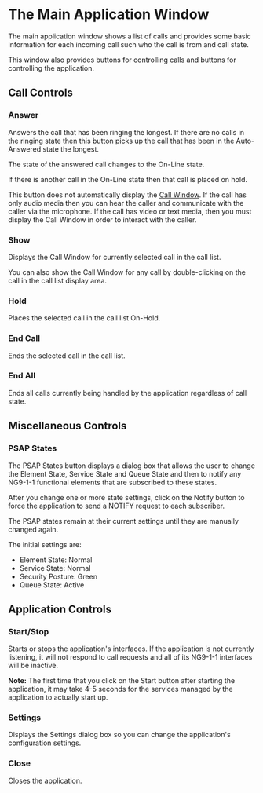 # The Main Application Window
The main application window shows a list of calls and provides some basic information for each incoming call such who the call is from and call state.

This window also provides buttons for controlling calls and buttons for controlling the application.

## Call Controls

### Answer
Answers the call that has been ringing the longest. If there are no calls in the ringing state then this button picks up the call that has been in the Auto-Answered state the longest.

The state of the answered call changes to the On-Line state.

If there is another call in the On-Line state then that call is placed on hold.

This button does not automatically display the [Call Window](CallForm.md). If the call has only audio media then you can hear the caller and communicate with the caller via the microphone. If the call has video or text media, then you must display the Call Window in order to interact with the caller.

### Show
Displays the Call Window for currently selected call in the call list.

You can also show the Call Window for any call by double-clicking on the call in the call list display area.

### Hold
Places the selected call in the call list On-Hold.

### End Call
Ends the selected call in the call list.

### End All
Ends all calls currently being handled by the application regardless of call state.

## Miscellaneous Controls

### PSAP States
The PSAP States button displays a dialog box that allows the user to change the Element State, Service State and Queue State and then to notify any NG9-1-1 functional elements that are subscribed to these states.

After you change one or more state settings, click on the Notify button to force the application to send a NOTIFY request to each subscriber.

The PSAP states remain at their current settings until they are manually changed again.

The initial settings are:
- Element State: Normal
- Service State: Normal
- Security Posture: Green
- Queue State: Active

## Application Controls

### Start/Stop
Starts or stops the application's interfaces. If the application is not currently listening, it will not respond to call requests and all of its NG9-1-1 interfaces will be inactive.

**Note:** The first time that you click on the Start button after starting the application, it may take 4-5 seconds for the services managed by the application to actually start up.

### Settings
Displays the Settings dialog box so you can change the application's configuration settings.

### Close
Closes the application.




